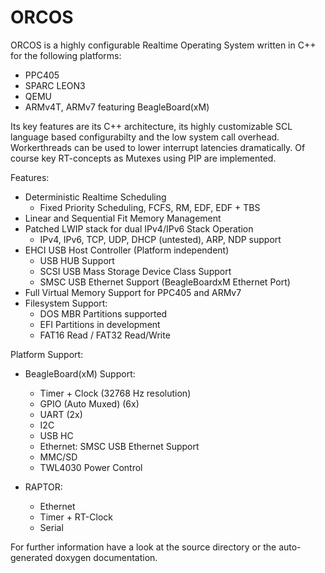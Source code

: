 ORCOS
=====

ORCOS is a highly configurable Realtime Operating System written in C++ for the following platforms:
- PPC405
- SPARC LEON3
- QEMU
- ARMv4T, ARMv7 featuring BeagleBoard(xM)

Its key features are its C++ architecture, its highly customizable SCL language based configurabilty and the low system call overhead. 
Workerthreads can be used to lower interrupt latencies dramatically. Of course key RT-concepts as Mutexes using PIP are implemented.

Features:
- Deterministic Realtime Scheduling
	- Fixed Priority Scheduling, FCFS, RM, EDF, EDF + TBS
- Linear and Sequential Fit Memory Management
- Patched LWIP stack for dual IPv4/IPv6 Stack Operation
	- IPv4, IPv6, TCP, UDP, DHCP (untested), ARP, NDP support
- EHCI USB Host Controller (Platform independent)
	- USB HUB Support
	- SCSI USB Mass Storage Device Class Support
	- SMSC USB Ethernet Support (BeagleBoardxM Ethernet Port)
- Full Virtual Memory Support for PPC405 and ARMv7
- Filesystem Support:
	- DOS MBR Partitions supported
	- EFI Partitions in development
	- FAT16 Read / FAT32 Read/Write 

Platform Support:	
	
- BeagleBoard(xM) Support:
	- Timer + Clock (32768 Hz resolution)
	- GPIO (Auto Muxed) (6x)
	- UART (2x)
	- I2C
	- USB HC
	- Ethernet: SMSC USB Ethernet Support
	- MMC/SD 
	- TWL4030 Power Control

- RAPTOR:
	- Ethernet
	- Timer  + RT-Clock
	- Serial

For further information have a look at the source directory or the auto-generated
doxygen documentation.	
	
